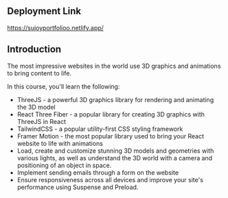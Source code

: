 ## Deployment Link
https://sujoyportfolioo.netlify.app/

## Introduction
The most impressive websites in the world use 3D graphics and animations to bring content to life. 
 
In this course, you'll learn the following:
- ThreeJS - a powerful 3D graphics library for rendering and animating the 3D model
- React Three Fiber - a popular library for creating 3D graphics with ThreeJS in React
- TailwindCSS - a popular utility-first CSS styling framework
- Framer Motion - the most popular library used to bring your React website to life with animations
- Load, create and customize stunning 3D models and geometries with various lights, as well as understand the 3D world with a camera and positioning of an object in space.
- Implement sending emails through a form on the website
- Ensure responsiveness across all devices and improve your site's performance using Suspense and Preload.


